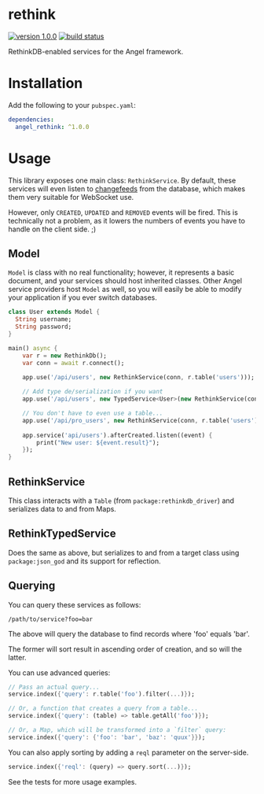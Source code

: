 # rethink

[![version 1.0.0](https://img.shields.io/badge/pub-1.0.0-brightgreen.svg)](https://pub.dartlang.org/packages/angel_rethink)
[![build status](https://travis-ci.org/angel-dart/rethink.svg?branch=master)](https://travis-ci.org/angel-dart/rethink)

RethinkDB-enabled services for the Angel framework.

# Installation
Add the following to your `pubspec.yaml`:

```yaml
dependencies:
  angel_rethink: ^1.0.0
```

# Usage
This library exposes one main class: `RethinkService`. By default, these services will even
listen to [changefeeds](https://www.rethinkdb.com/docs/changefeeds/ruby/) from the database,
which makes them very suitable for WebSocket use.

However, only `CREATED`, `UPDATED` and `REMOVED` events will be fired. This is technically not
a problem, as it lowers the numbers of events you have to handle on the client side. ;)

## Model
`Model` is class with no real functionality; however, it represents a basic document, and your services should host inherited classes.
Other Angel service providers host `Model` as well, so you will easily be able to modify your application if you ever switch databases.

```dart
class User extends Model {
  String username;
  String password;
}

main() async {
    var r = new RethinkDb();
    var conn = await r.connect();

    app.use('/api/users', new RethinkService(conn, r.table('users')));
    
    // Add type de/serialization if you want
    app.use('/api/users', new TypedService<User>(new RethinkService(conn, r.table('users'))));

    // You don't have to even use a table...
    app.use('/api/pro_users', new RethinkService(conn, r.table('users').filter({'membership': 'pro'})));
    
    app.service('api/users').afterCreated.listen((event) {
        print("New user: ${event.result}");
    });
}
```

## RethinkService
This class interacts with a `Table` (from `package:rethinkdb_driver`) and serializes data to and from Maps.

## RethinkTypedService<T>
Does the same as above, but serializes to and from a target class using `package:json_god` and its support for reflection.

## Querying
You can query these services as follows:

    /path/to/service?foo=bar

The above will query the database to find records where 'foo' equals 'bar'.

The former will sort result in ascending order of creation, and so will the latter. 

You can use advanced queries:

```dart
// Pass an actual query...
service.index({'query': r.table('foo').filter(...)});

// Or, a function that creates a query from a table...
service.index({'query': (table) => table.getAll('foo')});

// Or, a Map, which will be transformed into a `filter` query:
service.index({'query': {'foo': 'bar', 'baz': 'quux'}});
```

You can also apply sorting by adding a `reql` parameter on the server-side.

```dart
service.index({'reql': (query) => query.sort(...)});
```

See the tests for more usage examples.
